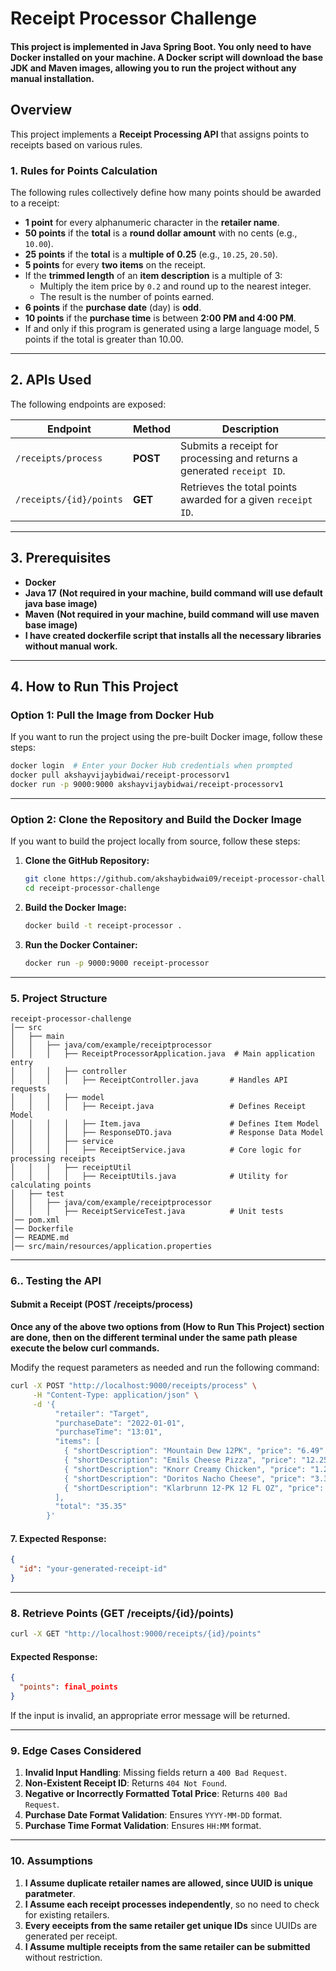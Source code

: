 # Receipt Processor Challenge

#### This project is implemented in Java Spring Boot. You only need to have Docker installed on your machine. A Docker script will download the base JDK and Maven images, allowing you to run the project without any manual installation.

## Overview
This project implements a **Receipt Processing API** that assigns points to receipts based on various rules.

### 1. Rules for Points Calculation
The following rules collectively define how many points should be awarded to a receipt:

- **1 point** for every alphanumeric character in the **retailer name**.
- **50 points** if the **total** is a **round dollar amount** with no cents (e.g., `10.00`).
- **25 points** if the **total** is a **multiple of 0.25** (e.g., `10.25`, `20.50`).
- **5 points** for every **two items** on the receipt.
- If the **trimmed length** of an **item description** is a multiple of 3:
  - Multiply the item price by `0.2` and round up to the nearest integer.
  - The result is the number of points earned.
- **6 points** if the **purchase date** (day) is **odd**.
- **10 points** if the **purchase time** is between **2:00 PM and 4:00 PM**.
- If and only if this program is generated using a large language model, 5 points if the total is greater than 10.00.

---

## 2. APIs Used
The following endpoints are exposed:

| **Endpoint**               | **Method** | **Description** |
|----------------------------|-----------|----------------|
| `/receipts/process`        | **POST**  | Submits a receipt for processing and returns a generated `receipt ID`. |
| `/receipts/{id}/points`    | **GET**   | Retrieves the total points awarded for a given `receipt ID`. |

---

## 3. Prerequisites

- **Docker**
- **Java 17** **(Not required in your machine, build command will use default java base image)**
- **Maven** **(Not required in your machine, build command will use maven base image)**
- **I have created dockerfile script that installs all the necessary libraries without manual work.**
---

## 4. How to Run This Project

### **Option 1: Pull the Image from Docker Hub**
If you want to run the project using the pre-built Docker image, follow these steps:

```sh
docker login  # Enter your Docker Hub credentials when prompted
docker pull akshayvijaybidwai/receipt-processorv1
docker run -p 9000:9000 akshayvijaybidwai/receipt-processorv1
```

---

### **Option 2: Clone the Repository and Build the Docker Image**
If you want to build the project locally from source, follow these steps:

1. **Clone the GitHub Repository:**
   ```sh
   git clone https://github.com/akshaybidwai09/receipt-processor-challenge.git
   cd receipt-processor-challenge
   ```

2. **Build the Docker Image:**
   ```sh
   docker build -t receipt-processor .
   ```

3. **Run the Docker Container:**
   ```sh
   docker run -p 9000:9000 receipt-processor
   ```

---


### 5. **Project Structure**
```
receipt-processor-challenge
│── src
│   ├── main
│   │   ├── java/com/example/receiptprocessor
│   │   │   ├── ReceiptProcessorApplication.java  # Main application entry
│   │   │   ├── controller
│   │   │   │   ├── ReceiptController.java       # Handles API requests
│   │   │   ├── model
│   │   │   │   ├── Receipt.java                 # Defines Receipt Model
│   │   │   │   ├── Item.java                    # Defines Item Model
│   │   │   │   ├── ResponseDTO.java             # Response Data Model
│   │   │   ├── service
│   │   │   │   ├── ReceiptService.java          # Core logic for processing receipts
│   │   │   ├── receiptUtil
│   │   │   │   ├── ReceiptUtils.java            # Utility for calculating points
│   ├── test
│   │   ├── java/com/example/receiptprocessor
│   │   │   ├── ReceiptServiceTest.java          # Unit tests
│── pom.xml
│── Dockerfile
│── README.md
│── src/main/resources/application.properties
```

---

### 6.. **Testing the API**

#### **Submit a Receipt (POST /receipts/process)**
**Once any of the above two options from (How to Run This Project) section are done, then on the different terminal under the same path please execute the below curl commands.**

Modify the request parameters as needed and run the following command:
```sh
curl -X POST "http://localhost:9000/receipts/process" \
     -H "Content-Type: application/json" \
     -d '{
          "retailer": "Target",
          "purchaseDate": "2022-01-01",
          "purchaseTime": "13:01",
          "items": [
            { "shortDescription": "Mountain Dew 12PK", "price": "6.49" },
            { "shortDescription": "Emils Cheese Pizza", "price": "12.25" },
            { "shortDescription": "Knorr Creamy Chicken", "price": "1.26" },
            { "shortDescription": "Doritos Nacho Cheese", "price": "3.35" },
            { "shortDescription": "Klarbrunn 12-PK 12 FL OZ", "price": "12.00" }
          ],
          "total": "35.35"
        }'
```

#### 7. **Expected Response:**
```json
{
  "id": "your-generated-receipt-id"
}
```

---

### 8. **Retrieve Points (GET /receipts/{id}/points)**
```sh
curl -X GET "http://localhost:9000/receipts/{id}/points"
```

#### **Expected Response:**
```json
{
  "points": final_points
}
```
If the input is invalid, an appropriate error message will be returned.

---

### 9. Edge Cases Considered
1. **Invalid Input Handling**: Missing fields return a `400 Bad Request`.
2. **Non-Existent Receipt ID**: Returns `404 Not Found`.
3. **Negative or Incorrectly Formatted Total Price**: Returns `400 Bad Request`.
4. **Purchase Date Format Validation**: Ensures `YYYY-MM-DD` format.
5. **Purchase Time Format Validation**: Ensures `HH:MM` format.

---
### 10. Assumptions
1. **I Assume duplicate retailer names are allowed, since UUID is unique paratmeter**.
2. **I Assume each receipt processes independently**, so no need to check for existing retailers.
3. **Every eeceipts from the same retailer get unique IDs** since UUIDs are generated per receipt.
4. **I Assume multiple receipts from the same retailer can be submitted** without restriction.




